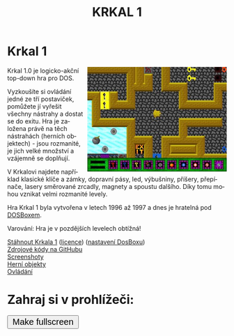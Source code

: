 ﻿---
layout: maincs
title: KRKAL 1
lang: cs
submenu: krkal1
---
# Krkal 1

<img src="/img/galerie/img/Krka1FL.jpg" style="float:right;margin-left:10px;" alt="level"/>
Krkal 1.0 je logicko-akční top-down hra pro DOS.

Vyzkoušíte si ovládání jedné ze tří postaviček, pomůžete jí vyřešit všechny nástrahy a dostat
se do exitu. Hra je založena právě na těch nástrahách (herních
objektech) - jsou rozmanité, je jich velké množství a vzájemně se doplňují.

V Krkalovi najdete například klasické klíče a zámky, dopravní pásy,
led, výbušniny, příšery, přepínače, lasery směrované zrcadly, magnety
a spoustu dalšího. Díky tomu mohou vznikat velmi rozmanité levely.

Hra Krkal 1 byla vytvořena v letech 1996 až 1997 a dnes je hratelná pod [DOSBoxem](http://www.dosbox.com/).
   
Varování: Hra je v pozdějších levelech obtížná!
 
[Stáhnout Krkala 1]({{site.data.constants.krkal1DownloadUrl}}) ([licence](/cs/download.html)) ([nastavení DosBoxu](/cs/k1dosbox.html))  
[Zdrojové kódy na GitHubu](https://github.com/HonzaMD/Krkal1)  
[Screenshoty](/cs/k1screenshots.html)  
[Herní objekty](/cs/k1objects.html)  
[Ovládání](/cs/k1controls.html)

# Zahraj si v prohlížeči:

<div id="dosbox"></div>
<button onclick="dosbox.requestFullScreen();" style="font-size:20px;padding:2px 10px;">Make fullscreen</button>
    
<script type="text/javascript" src="https://js-dos.com/cdn/js-dos-api.js"></script>
<script type="text/javascript">
    var dosbox = new Dosbox({
    id: "dosbox",
    onload: function (dosbox) {
        dosbox.run("/dl/Krkal1.zip", "./KRKAL.EXE");
    },
    onrun: function (dosbox, app) {
        console.log("App '" + app + "' is runned");
    }
    });
</script>
